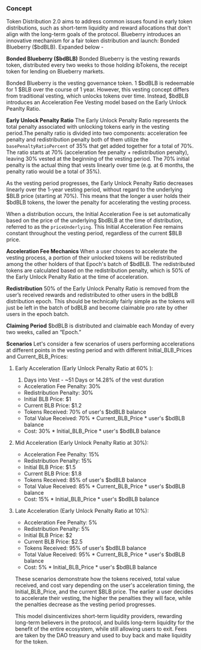 ### Concept
Token Distribution 2.0 aims to address common issues found in early token distributions, such as short-term liquidity and reward allocations that don't align with the long-term goals of the protocol. Blueberry introduces an innovative mechanism for a fair token distribution and launch: Bonded Blueberry ($bdBLB). Expanded below - 

**Bonded Blueberry ($bdBLB)**
Bonded Blueberry is the vesting rewards token, distributed every two weeks to those holding ibTokens, the receipt token for lending on Blueberry markets.

Bonded Blueberry is the vesting governance token. 1 $bdBLB is redeemable for 1 $BLB over the course of 1 year. However, this vesting concept differs from traditional vesting, which unlocks tokens over time.
Instead, $bdBLB introduces an Acceleration Fee Vesting model based on the Early Unlock Peanlty Ratio.

**Early Unlock Penalty Ratio**
The Early Unlock Penalty Ratio represents the total penalty associated with unlocking tokens early in the vesting period.The penalty ratio is divided into two components: acceleration fee penalty and redistribution penalty both of them utilize the `basePenaltyRatioPercent` of 35% that get added together for a total of 70%. The ratio starts at 70% (acceleration fee penalty + redistribution penalty), leaving 30% vested at the beginning of the vesting period. The 70% initial penalty is the actual thing that vests linearly over time (e.g. at 6 months, the penalty ratio would be a total of 35%). 

As the vesting period progresses, the Early Unlock Penalty Ratio decreases linearly over the 1-year vesting period, without regard to the underlying $BLB price (starting at 70%). This means that the longer a user holds their $bdBLB tokens, the lower the penalty for accelerating the vesting process.

When a distribution occurs, the Initial Acceleration Fee is set automatically based on the price of the underlying $bdBLB at the time of distribution, referred to as the `priceUnderlying`. This Initial Acceleration Fee remains constant throughout the vesting period, regardless of the current $BLB price.

**Acceleration Fee Mechanics**
When a user chooses to accelerate the vesting process, a portion of their unlocked tokens will be redistributed among the other holders of that Epoch's batch of $bdBLB. The redistributed tokens are calculated based on the redistribution penalty, which is 50% of the Early Unlock Penalty Ratio at the time of acceleration.

**Redistribution**
50% of the Early Unlock Penalty Ratio is removed from the user’s received rewards and redistributed to other users in the bdBLB distribution epoch. This should be technically fairly simple as the tokens will just be left in the batch of bdBLB and become claimable pro rate by other users in the epoch batch. 

**Claiming Period**
$bdBLB is distributed and claimable each Monday of every two weeks, called an “Epoch.”

**Scenarios**
Let's consider a few scenarios of users performing accelerations at different points in the vesting period and with different Initial_BLB_Prices and Current_BLB_Prices:

1. Early Acceleration (Early Unlock Penalty Ratio at 60% ):
    1. Days into Vest - ~51 Days or 14.28% of the vest duration
    - Acceleration Fee Penalty: 30%
    - Redistribution Penalty: 30%
    - Initial BLB Price: $1
    - Current BLB Price: $1.2
    - Tokens Received: 70% of user's $bdBLB balance
    - Total Value Received: 70% * Current_BLB_Price * user's $bdBLB balance
    - Cost: 30% * Initial_BLB_Price * user's $bdBLB balance
2. Mid Acceleration (Early Unlock Penalty Ratio at 30%):
    - Acceleration Fee Penalty: 15%
    - Redistribution Penalty: 15%
    - Initial BLB Price: $1.5
    - Current BLB Price: $1.8
    - Tokens Received: 85% of user's $bdBLB balance
    - Total Value Received: 85% * Current_BLB_Price * user's $bdBLB balance
    - Cost: 15% * Initial_BLB_Price * user's $bdBLB balance
3. Late Acceleration (Early Unlock Penalty Ratio at 10%):
    - Acceleration Fee Penalty: 5%
    - Redistribution Penalty: 5%
    - Initial BLB Price: $2
    - Current BLB Price: $2.5
    - Tokens Received: 95% of user's $bdBLB balance
    - Total Value Received: 95% * Current_BLB_Price * user's $bdBLB balance
    - Cost: 5% * Initial_BLB_Price * user's $bdBLB balance
    
    These scenarios demonstrate how the tokens received, total value received, and cost vary depending on the user's acceleration timing, the Initial_BLB_Price, and the current $BLB price. The earlier a user decides to accelerate their vesting, the higher the penalties they will face, while the penalties decrease as the vesting period progresses.
    
    This model disincentivizes short-term liquidity providers, rewarding long-term believers in the protocol, and builds long-term liquidity for the benefit of the entire ecosystem, while still allowing users to exit. Fees are taken by the DAO treasury and used to buy back and make liquidity for the token.